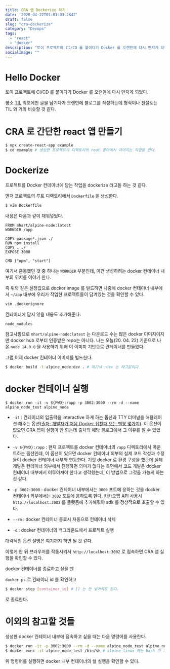 ```yaml
---
title: CRA 앱 Dockerize 하기
date: '2020-04-22T01:01:03.284Z'
draft: false
slug: "cra-dockerize"
category: "Devops"
tags:
  - "react"
  - "docker"
description: "토이 프로젝트에 CI/CD 를 붙이다가 Docker 를 오랜만에 다시 만지게 되었다."
socialImage: ""
---
```


# Hello Docker

토이 프로젝트에 CI/CD 를 붙이다가 Docker 를 오랜만에 다시 만지게 되었다.

평소 [TIL](https://github.com/irrationnelle/TIL) 리포에만 글을 남기다가 오랜만에 블로그를 작성하는데 형식이나 친절도는 TIL 와 거의 비슷할 것 같다.

# CRA 로 간단한 react 앱 만들기

```bash
$ npx create-react-app example
$ cd example # 생성한 프로젝트의 디렉토리의 root 폴더에서 이어지는 작업을 한다.
```

# Dockerize

프로젝트를 Docker 컨테이너에 담는 작업을 dockerize 라고들 하는 것 같다.

먼저 프로젝트의 루트 디렉토리에서 `Dockerfile` 을 생성한다.

```bash
$ vim Dockerfile
```

내용은 다음과 같이 채워넣었다.

```
FROM mhart/alpine-node:latest
WORKDIR /app

COPY package*.json ./
RUN npm install
COPY . ./
EXPOSE 3000

CMD ["npm", "start"]  
```

여기서 혼동했던 것 중 하나는 `WORKDIR` 부분인데, 이건 생성하려는 docker 컨테이너 내부의 위치를 이야기 한다.

즉 위와 같은 설정값으로 docker image 를 빌드하면 나중에 docker 컨테이너 내부에서 `~/app` 내부에 우리가 작업한 프로젝트들이 담겨있는 것을 확인할 수 있다.

```bash
vim .dockerignore
```

컨테이너에 담지 않을 내용도 추가해준다.

```
node_modules
```

참고사항으로 `mhart/alpine-node:latest` 는 다운로드 수는 많은 docker 이미지이지만 docker hub 로부터 인증받은 repo는 아니다. 나는 오늘(20. 04. 22) 기준으로 나온 `node 14.0.0` 을 사용하기 위해 이 이미지 기반으로 컨테이너를 만들었다.

그럼 이제 docker 컨테이너 이미지를 빌드한다.

```bash
$ docker build -t alpine_node:dev . # 여기서 :dev 는 태그값이다
```

# docker 컨테이너 실행

`$ docker run -it -v ${PWD}:/app -p 3002:3000 --rm -d --name alpine_node_test alpine_node`

- `-it` : 컨테이너의 입출력을 interactive 하게 하는 옵션과 TTY 터미널을 애뮬레이션 해주는 옵션([출처: 개발자가 처음 Docker 접할때 오는 멘붕 몇가지](https://www.popit.kr/개발자가-처음-docker-접할때-오는-멘붕-몇가지/)). 이 옵션이 없으면 CRA 앱이 실행이 안 되는데 출처의 해당 블로그에서 그 이유를 알 수 있었다.


- `-v ${PWD}:/app` : 현재 프로젝트를 docker 컨테이너의 `/app` 디렉토리에서 마운트하는 옵션인데, 이 옵션이 있으면 docker 컨테이너 외부의 실제 코드 작성과 수정들이 docker 컨테이너 내부와 연동한다. 기껏 docker 로 환경 구성을 했는데 실제 개발은 컨테이너 외부에서 진행하면 의미가 없다는 측면에서 코드 개발은 docker 컨테이너 내부에서 이루어져야 한다고 생각했는데, 이 방법으로 그것을 가능케 하는 것 같다.

- `-p 3002:3000` : docker 컨테이너 내부에서는 `3000` 포트에 응하는 것을 docker 컨테이너 외부에서는 `3002` 포트에 응하도록 한다. 카카오맵 API 사용시 `http://localhost:3002` 를 플랫폼에 추가해줘야 sdk 를 정상적으로 호출할 수 있다.

- `--rm` : docker 컨테이너 종료시 자동으로 컨테이너 삭제

- `-d` : docker 컨테이너의 백그라운드에서 프로젝트 실행

대략적인 옵션 설명은 여기까지 하면 될 것 같다.

이렇게 한 뒤 브라우저를 작동시켜서 `http://localhost:3002` 로 접속하면 CRA 앱 실행을 확인할 수 있다.

docker 컨테이너를 종료하고 싶을 땐

`docker ps` 로 컨테이너 id 를 확인하고

```bash
$ docker stop [container_id] # [] 는 안 넣어줘도 된다.
```

로 종료한다.

# 이외의 참고할 것들

생성한 docker 컨테이너 내부에 접속하고 싶을 때는 다음 명령어를 사용한다.

```bash
$ docker run -it -p 3002:3000 --rm -d --name alpine_node_test alpine_node /bin/sh
$ docker exec -it alpine_node_test /bin/sh # alpine linux 에는 bash 가 기본설치 되어있지 않아서 /bin/sh 를 이용한다
```

위 명령어를 실행하면 docker 내부 컨테이너의 쉘 실행을 확인할 수 있다.
